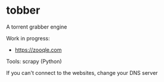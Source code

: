 # tobber
A torrent grabber engine

Work in progress:
- https://zooqle.com

Tools: scrapy (Python)

If you can't connect to the websites, change your DNS server
